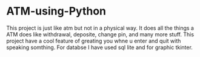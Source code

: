 # ATM-using-Python
This project is just like atm but not in a physical way. It does all the things a ATM does like withdrawal, deposite, change pin, and many more stuff.
This project have a cool feature of greating you whne u enter and quit with speaking somthing.
For databse I have used sql lite and for graphic tkinter.
